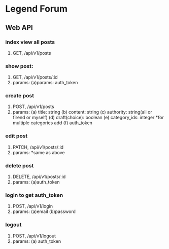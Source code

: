 # Legend Forum

## Web API

### index view all posts 
1. GET,	/api/v1/posts

### show post:	
1. GET,	/api/v1/posts/:id
2. params:
(a)params: auth_token

### create post	
1. POST,	/api/v1/posts
2. params: 
(a) title: string
(b) content: string
(c) authority: string(all or firend or myself)
(d) draft(choice): boolean
(e) category_ids[](choice): integer
*for multiple categories add 
(f) auth_token

### edit post
1. PATCH, /api/v1/posts/:id
2. params: *same as above

### delete post
1. DELETE,	/api/v1/posts/:id
2. params:
(a)auth_token

### login to get auth_token
1. POST, /api/v1/login
2. params: 
(a)email
(b)password

### logout
1. POST, /api/v1/logout
2. params:
(a) auth_token
